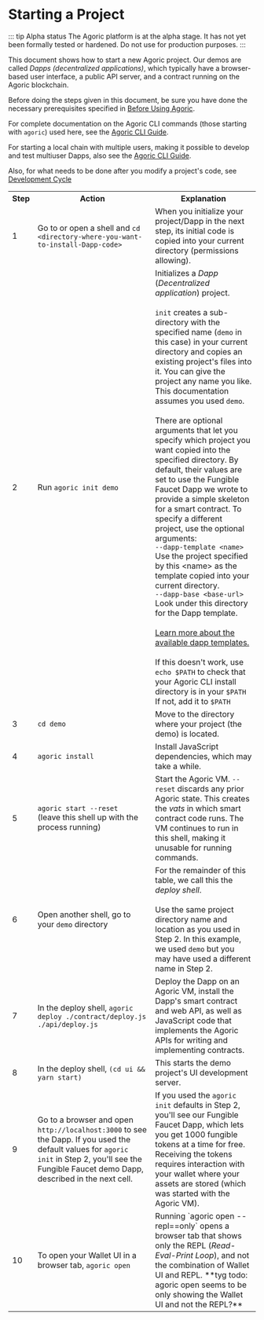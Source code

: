 # Starting a Project

::: tip Alpha status
The Agoric platform is at the alpha stage.
It has not yet been formally tested or hardened.
Do not use for production purposes.
:::

This document shows how to start a new Agoric project. Our demos are called <i>Dapps (decentralized
applications)</i>, which typically have a browser-based user interface, 
a public API server, and a contract running on the Agoric blockchain.

Before doing the steps given in this document, be sure you have done the necessary prerequisites
specified in [Before Using Agoric](/getting-started/before-using-agoric.md).

For complete documentation on the Agoric CLI commands (those starting with `agoric`) used here, 
see the [Agoric CLI Guide](/getting-started/agoric-cli-guide.md).

For starting a local chain with multiple users, making it possible to develop and test multiuser Dapps, also see the 
 [Agoric CLI Guide](/getting-started/agoric-cli-guide.md#starting-multiuser-dapps).

Also, for what needs to be done after you modify a project's code, see 
[Development
Cycle](/getting-started/development-cycle.md)

<table>
  <tbody>
  <tr>
  <th><b>Step</b></th>
  <th><b>Action</b></th>
  <th><b>Explanation</b></th>
  </th>
  <tr>
    <td>1</td>
    <td>Go to or open a shell and <code>cd &lt;directory-where-you-want-to-install-Dapp-code&gt;</code></td>
    <td>When you initialize your project/Dapp in the next step, its initial code is copied into your current directory (permissions allowing).</td>
  </tr>
  <tr>
    <td>2</td>
    <td>Run <code>agoric init demo</code>
    <td>Initializes a <i>Dapp</i> (<i>Decentralized application</i>)
  project.
  <br><br>
    <code>init</code> creates a sub-directory with the specified name
    (<code>demo</code> in this case) in your current directory and copies an existing project's files
    into it. You can give the project any name you like. This
    documentation assumes you used <code>demo</code>. 
    <br><br>
    There are optional arguments that let you specify which project
    you want copied into the specified directory. By default, their values are set to
    use the Fungible Faucet Dapp we wrote to provide a simple skeleton for a smart contract.
    To specify a different project, use the optional arguments:<br>
    <code>--dapp-template &lt;name&gt;</code> Use the project specified by this &lt;name&gt; as the template copied into your current directory.<br> 
      <code>--dapp-base &lt;base-url&gt;</code> Look under this directory for the Dapp template. 
  <br><br> <a href="/documentation/dapps/dapp-templates">Learn more about the available dapp templates.</a>
  <br><br>If this 
  doesn't work, use <code>echo $PATH</code> to check that your Agoric
      CLI install directory is in your <code>$PATH</code> If not, add
      it to <code>$PATH</code></td>
  </tr>
  <tr>
    <td>3</td>
    <td><code>cd demo</code></td>
    <td>Move to the directory where your project (the demo) is
  located.</td> 
  </tr>
  <tr>
    <td>4</td>
    <td><code>agoric install</code></td>
    <td>Install JavaScript dependencies, which may take a while.</td>
  </tr>
  <tr>
    <td>5</td>
    <td><code>agoric start --reset</code><br>
  (leave this shell up with the process running)</td>
    <td>Start the Agoric VM. <code>--reset</code> discards any prior Agoric
  state. This creates the <i>vats</i> in which smart contract code runs.
  The VM continues to run in this shell, making it unusable for
  running commands.</td>
  </tr>
  <tr>
    <td>6</td>
    <td>Open another shell, go to your <code>demo</code> directory</td>
    <td>For the remainder of this table, we call this the <i>deploy shell</i>.
    <br><br>Use the same project directory name and location as you used in Step 2. In
      this example, we used <code>demo</code> but you may have used a
      different name in Step 2.</td>
  </tr>
  <tr>
    <td>7</td>
    <td>In the deploy shell, <code>agoric deploy ./contract/deploy.js ./api/deploy.js</code></td>
    <td>Deploy the Dapp on an Agoric VM, install the Dapp's smart
  contract and web API, as well as JavaScript code that implements the Agoric APIs for writing and implementing
      contracts.</td>
  </tr>
  <tr>
    <td>8</td>
    <td>In the deploy shell, <code>(cd ui && yarn start)</code></td>
    <td>This starts the demo project's UI development server.</td></td>
  </tr>
  <tr>
    <td>9</td>
    <td>Go to a browser and open <code>http://localhost:3000</code> to
      see the Dapp. If you used the default values for <code>agoric init</code>
      in Step 2, you'll see the Fungible Faucet demo Dapp, described in the next cell.</td>
    <td>If you used the <code>agoric init</code> defaults in Step 2, 
      you'll see our Fungible Faucet Dapp, which lets you get 1000 fungible tokens at a time for free. Receiving the tokens requires interaction
      with your wallet where your assets are stored (which was started with the Agoric VM).</td>
  </tr>
  <tr>
    <td>10</td>
    <td>To open your Wallet UI in a browser tab, <code>agoric open</code></td>
    <td>Running `agoric open --repl==only` opens a browser tab that shows only the REPL (<i>Read-Eval-Print Loop</i>), 
      and not the combination of Wallet UI and REPL. **tyg todo: agoric open seems to be only showing the Wallet UI
      and not the REPL?**
    </td>
  </tr>
</tbody>
</table>
